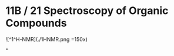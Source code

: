 # 11B / 21 Spectroscopy of Organic Compounds

![^1^H-NMR](./1HNMR.png =150x)

<!-- ![Sisi](~image/sisi.jpg) -->

<Subsubtopic id='11.3.NoS1' type='Nature of Science' content='Improvements in instrumentation—mass spectrometry, proton nuclear magnetic resonance and infrared spectroscopy have made identification and structural determination of compounds routine. (1.8)' />
<Subsubtopic id='11.3.NoS2' type='Nature of Science' content='Models are developed to explain certain phenomena that may not be observable—for example, spectra are based on the bond vibration model. (1.10)' />
<Subsubtopic id='11.3.U1' type='Understandings' content='The degree of unsaturation or index of hydrogen deficiency (IHD) can be used to determine from a molecular formula the number of rings or multiple bonds in a molecule.' />
<Subsubtopic id='11.3.U2' type='Understandings' content='Mass spectrometry (MS), proton nuclear magnetic resonance spectroscopy (1HNMR) and infrared spectroscopy (IR) are techniques that can be used to help identify compounds and to determine their structure.' />
<Subsubtopic id='11.3.AS1' type='Applications and skills' content='Determination of the IHD from a molecular formula.' />
<Subsubtopic id='11.3.AS2' type='Applications and skills' content='Deduction of information about the structural features of a compound from percentage composition data, MS, 1H NMR or IR.' />
<Subsubtopic id='11.3.G1' type='Guidance' content='The electromagnetic spectrum (EMS) is given in the data booklet in section 3. The regions employed for each technique should be understood.' />
<Subsubtopic id='11.3.G2' type='Guidance' content='The operating principles are not required for any of these methods.' />
<Subsubtopic id='11.3.G3' type='Guidance' content='The data booklet contains characteristic ranges for IR absorptions (section 26), 1H NMR data (section 27) and specific MS fragments (section 28). For 1H NMR, only the ability to deduce the number of different hydrogen (proton) environments and the relative numbers of hydrogen atoms in each environment is required. Integration traces should be covered but splitting patterns are not required.' />
<Subsubtopic id='11.3.IM1' type='International-mindedness' content='Monitoring and analysis of toxins and xenobiotics in the environment is a continuous endeavour that involves collaboration between scientists in different countries.' />
<Subsubtopic id='11.3.ToK1' type='Theory of Knowledge' content='Electromagnetic waves can transmit information beyond that of our sense perceptions. What are the limitations of sense perception as a way of knowing?' />
<Subsubtopic id='11.3.Uz1' type='Utilization' content='IR spectroscopy is used in heat sensors and remote sensing in physics.' />
<Subsubtopic id='11.3.Uz2' type='Utilization' content='Protons in water molecules within human cells can be detected by magnetic resonance imaging (MRI), giving a three-dimensional view of organs in the human body.' />"
<Subsubtopic id='11.3.Aims1' type='Aims' content='Aim 7: Spectral databases could be used here.' />
<Subsubtopic id='11.3.Aims2' type='Aims' content='Aim 8: The effects of the various greenhouse gases depend on their abundance and their ability to absorb heat radiation.' />
<Subsubtopic id='21.1.NoS' type='Nature of Science' content='Improvements in modern instrumentation—advances in spectroscopic techniques (IR, 1H NMR and MS) have resulted in detailed knowledge of the structure of compounds. (1.8)' />
<Subsubtopic id='21.1.U1' type='Understandings' content='Structural identification of compounds involves several different analytical techniques including IR, 1H NMR and MS.' />
<Subsubtopic id='21.1.U2' type='Understandings' content='In a high resolution 1H NMR spectrum, single peaks present in low resolution can split into further clusters of peaks.' />
<Subsubtopic id='21.1.U3' type='Understandings' content='The structural technique of single crystal X-ray crystallography can be used to identify the bond lengths and bond angles of crystalline compounds.' />
<Subsubtopic id='21.1.AS1' type='Applications and skills' content='Explanation of the use of tetramethylsilane (TMS) as the reference standard.' />
<Subsubtopic id='21.1.AS2' type='Applications and skills' content='Deduction of the structure of a compound given information from a range of analytical characterization techniques (X-ray crystallography, IR, 1H NMR and MS).' />
<Subsubtopic id='21.1.G1' type='Guidance' content='Students should be able to interpret the following from 1H NMR spectra: number of peaks, area under each peak, chemical shift and splitting patterns. Treatment of spin-spin coupling constants will not be assessed but students should be familiar with singlets, doublets, triplets and quartets.' />
<Subsubtopic id='21.1.G2' type='Guidance' content='High resolution 1H NMR should be covered.' />
<Subsubtopic id='21.1.G3' type='Guidance' content='The precise details of single crystal X-ray crystallography need not be known in detail, but students should be aware of the existence of this structural technique in the wider context of structural identification of both inorganic and organic compounds.' />
<Subsubtopic id='21.1.G4' type='Guidance' content='The operating principles are not required for any of these methods.' />
<Subsubtopic id='21.1.IM1' type='International-mindedness' content='The chemical community often shares chemical structural information on the international stage. The Cambridge Crystallographic Database, ChemSpider developed by the Royal Society of Chemistry and the Protein Data Bank (RCSB PDB) (at Brookhaven National Laboratory, USA) are examples which highlight the international nature of the scientific community.' />
<Subsubtopic id='21.1.ToK1' type='Theory of Knowledge' content='The intensity ratio of the lines in the high resolution NMR spectrum is given by the numbers in Pascals triangle, a mathematical pattern known independently over a thousand years ago by a number of different cultures. Why is mathematics such an effective tool in science? Is mathematics the science of patterns?' />
<Subsubtopic id='21.1.Uz1' type='Utilization' content='Protons in water molecules within human cells can be detected by magnetic resonance imaging (MRI), giving a three-dimensional view of organs in the human body. Why is MRI replacing computerized tomography (CT) scans for some applications but is used as a complementary technique for others?' />
<Subsubtopic id='21.1.Uz2' type='Utilization' content='MS (and other techniques such as TLC, GC, GC-MS and HPLC) can be used in forensic investigations at crime scenes.' />
<Subsubtopic id='21.1.Uz3' type='Utilization' content='Analytical techniques can be used to test for drug abuse by high-performance athletes.' />
<Subsubtopic id='21.1.Aims1' type='Aims' content='Aim 7: Spectral databases can be used here.' />